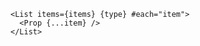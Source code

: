 
```svelte label="markup/css structure"
<List items={items} {type} #each="item">
  <Prop {...item} />
</List>  
```
